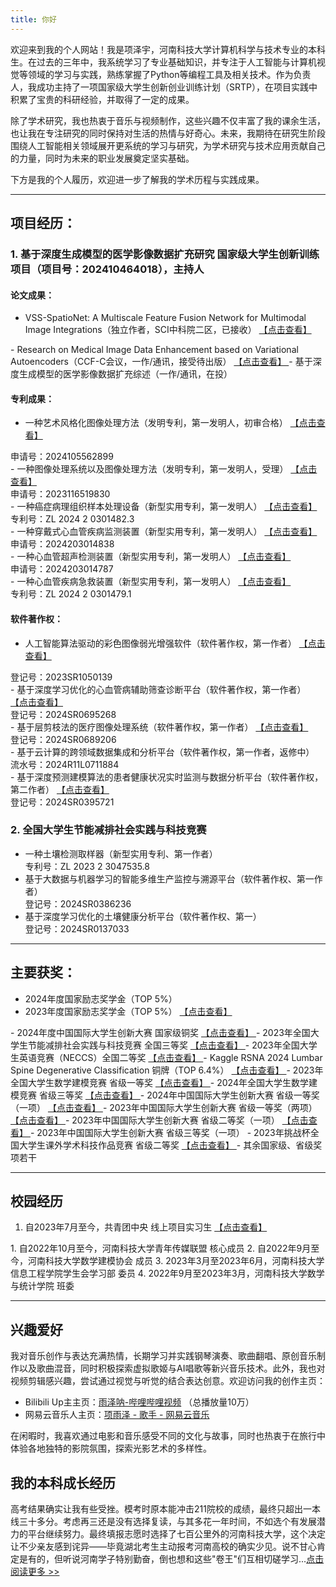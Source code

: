 ```yaml
---
title: 你好
---
```


欢迎来到我的个人网站！我是项泽宇，河南科技大学计算机科学与技术专业的本科生。在过去的三年中，我系统学习了专业基础知识，并专注于人工智能与计算机视觉等领域的学习与实践，熟练掌握了Python等编程工具及相关技术。作为负责人，我成功主持了一项国家级大学生创新创业训练计划（SRTP），在项目实践中积累了宝贵的科研经验，并取得了一定的成果。

除了学术研究，我也热衷于音乐与视频制作，这些兴趣不仅丰富了我的课余生活，也让我在专注研究的同时保持对生活的热情与好奇心。未来，我期待在研究生阶段围绕人工智能相关领域展开更系统的学习与研究，为学术研究与技术应用贡献自己的力量，同时为未来的职业发展奠定坚实基础。

下方是我的个人履历，欢迎进一步了解我的学术历程与实践成果。

----------

## 项目经历：
### 1. 基于深度生成模型的医学影像数据扩充研究 国家级大学生创新训练项目（项目号：202410464018），主持人

#### 论文成果：
- VSS-SpatioNet: A Multiscale Feature Fusion Network for Multimodal Image Integrations（独立作者，SCI中科院二区，已接收） <a href="img/1 VSS-SpatioNet A Multiscale Feature Fusion Network for Multimodal Image Integrations.png" class="glightbox proof-img">
  【点击查看】
</a>
- Research on Medical Image Data Enhancement based on Variational Autoencoders（CCF-C会议，一作/通讯，接受待出版） <a href="img/2 Research on Medical Image Data Enhancement based on Variational Autoencoders.png" class="glightbox proof-img">
  【点击查看】
</a>
- 基于深度生成模型的医学影像数据扩充综述（一作/通讯，在投）

#### 专利成果：
- 一种艺术风格化图像处理方法（发明专利，第一发明人，初审合格） <a href="img/3 一种艺术风格化图像处理方法.jpg" class="glightbox proof-img">
  【点击查看】
</a>
  <div class='patent-id'>申请号：2024105562899</div>
- 一种图像处理系统以及图像处理方法（发明专利，第一发明人，受理） <a href="img/4 一种图像处理系统以及图像处理方法.png" class="glightbox proof-img">
  【点击查看】
</a>
  <div class='patent-id'>申请号：2023116519830</div>
- 一种癌症病理组织样本处理设备（新型实用专利，第一发明人） <a href="img/5 一种癌症病理组织样本处理设备_项泽宇.png" class="glightbox proof-img">
  【点击查看】
</a>
  <div class='patent-id'>专利号：ZL 2024 2 0301482.3</div>
- 一种穿戴式心血管疾病监测装置（新型实用专利，第一发明人） <a href="img/6 一种穿戴式心血管疾病监测装置_项泽宇.png" class="glightbox proof-img">
  【点击查看】
</a>
  <div class='patent-id'>申请号：2024203014838</div>
- 一种心血管超声检测装置（新型实用专利，第一发明人） <a href="img/7 一种心血管超声检测装置_项泽宇.png" class="glightbox proof-img">
  【点击查看】
</a>
  <div class='patent-id'>申请号：2024203014787</div>
- 一种心血管疾病急救装置（新型实用专利，第一发明人） <a href="img/8 一种心血管疾病急救装置_项泽宇.png" class="glightbox proof-img">
  【点击查看】
</a>
  <div class='patent-id'>专利号：ZL 2024 2 0301479.1</div>

#### 软件著作权：
- 人工智能算法驱动的彩色图像弱光增强软件（软件著作权，第一作者） <a href="img/9 人工智能算法驱动的彩色图像弱光增强软件.png" class="glightbox proof-img">
  【点击查看】
</a>
  <div class='patent-id'>登记号：2023SR1050139</div>
- 基于深度学习优化的心血管病辅助筛查诊断平台（软件著作权，第一作者） <a href="img/10 基于深度学习优化的心血管病辅助筛查诊断平台.png" class="glightbox proof-img">
  【点击查看】
</a>
  <div class='patent-id'>登记号：2024SR0695268</div>
- 基于层剪枝法的医疗图像处理系统（软件著作权，第一作者） <a href="img/11 基于层剪枝法的医疗图像处理系统 .png" class="glightbox proof-img">
  【点击查看】
</a>
  <div class='patent-id'>登记号：2024SR0689206</div>
- 基于云计算的跨领域数据集成和分析平台（软件著作权，第一作者，返修中）
  <div class='patent-id'>流水号：2024R11L0711884</div>
- 基于深度预测建模算法的患者健康状况实时监测与数据分析平台（软件著作权，第二作者） <a href="img/12 证书.png" class="glightbox proof-img">
  【点击查看】
</a>
  <div class='patent-id'>登记号：2024SR0395721</div>

### 2. 全国大学生节能减排社会实践与科技竞赛
- 一种土壤检测取样器（新型实用专利、第一作者） <a href="img/13 一种土壤检测取样器-证书.png" class="glightbox proof-img"></a>
  <div class='patent-id'>专利号：ZL 2023 2 3047535.8</div>
- 基于大数据与机器学习的智能多维生产监控与溯源平台（软件著作权、第一作者） <a href="img/14 基于大数据.png" class="glightbox proof-img"></a>
  <div class='patent-id'>登记号：2024SR0386236</div>
- 基于深度学习优化的土壤健康分析平台（软件著作权、第一） <a href="img/15 基于深度学习优化的土壤健康分析平台.png" class="glightbox proof-img"></a>
  <div class='patent-id'>登记号：2024SR0137033</div>

-----------------

## 主要获奖：
- 2024年度国家励志奖学金（TOP 5%）
- 2023年度国家励志奖学金（TOP 5%） <a href="img/16 23年国励志.jpg" class="glightbox proof-img">
  【点击查看】
</a>
- 2024年度中国国际大学生创新大赛 国家级铜奖  <a href="img/17 国铜互联网加.png" class="glightbox proof-img">
  【点击查看】
</a>
- 2023年全国大学生节能减排社会实践与科技竞赛 全国三等奖 <a href="img/补充 节能减排国3.jpg" class="glightbox proof-img">
  【点击查看】
</a>
- 2023年全国大学生英语竞赛（NECCS）全国二等奖 <a href="img/18 大英赛国家二等.jpg" class="glightbox proof-img">
  【点击查看】
</a>
- Kaggle RSNA 2024 Lumbar Spine Degenerative Classification 铜牌（TOP 6.4%） <a href="img/19 RSNA 2024 Lumbar Spine Degenerative Classification.png" class="glightbox proof-img">
  【点击查看】
</a>
- 2023年全国大学生数学建模竞赛 省级一等奖 <a href="img/20 2023数学建模省一.jpg" class="glightbox proof-img">
  【点击查看】
</a>
- 2024年全国大学生数学建模竞赛 省级三等奖 <a href="img/21 2024数学建模省三.jpg" class="glightbox proof-img">
  【点击查看】
</a>
- 2024年中国国际大学生创新大赛 省级一等奖（一项） <a href="img/补充 2024 创新大赛省级一等奖.jpg" class="glightbox proof-img">
  【点击查看】
</a>
- 2023年中国国际大学生创新大赛 省级一等奖（两项） <a href="img/22 2023两个省一.jpg" class="glightbox proof-img">
  【点击查看】
</a>
- 2023年中国国际大学生创新大赛 省级二等奖（一项） <a href="img/23 2023省二.jpg" class="glightbox proof-img">
  【点击查看】
</a>
- 2023年中国国际大学生创新大赛 省级三等奖（一项）
- 2023年挑战杯全国大学生课外学术科技作品竞赛 省级二等奖 <a href="img/24 挑战杯省二.jpg" class="glightbox proof-img">
  【点击查看】
</a>
- 其余国家级、省级奖项若干

------------

## 校园经历
1. 自2023年7月至今，共青团中央 线上项目实习生  <a href="img/补充 共青团中央实习证明.jpg" class="glightbox proof-img">
  【点击查看】
</a>
1. 自2022年10月至今，河南科技大学青年传媒联盟 核心成员
2. 自2022年9月至今，河南科技大学数学建模协会 成员
3. 2023年3月至2023年6月，河南科技大学信息工程学院学生会学习部 委员
4. 2022年9月至2023年3月，河南科技大学数学与统计学院 班委

------------

## 兴趣爱好
我对音乐创作与表达充满热情，长期学习并实践钢琴演奏、歌曲翻唱、原创音乐制作以及歌曲混音，同时积极探索虚拟歌姬与AI唱歌等新兴音乐技术。此外，我也对视频剪辑感兴趣，尝试通过视觉与听觉的结合表达创意。欢迎访问我的创作主页：

- Bilibili Up主主页：[雨泽呐-哔哩哔哩视频](https://space.bilibili.com/33379529) （总播放量10万）
- 网易云音乐人主页：[项雨泽 - 歌手 - 网易云音乐](https://music.163.com/#/artist?id=97131291)

在闲暇时，我喜欢通过电影和音乐感受不同的文化与故事，同时也热衷于在旅行中体验各地独特的影院氛围，探索光影艺术的多样性。

## 我的本科成长经历
高考结果确实让我有些受挫。模考时原本能冲击211院校的成绩，最终只超出一本线三十多分。考虑再三还是没有选择复读，与其多花一年时间，不如选个有发展潜力的平台继续努力。最终填报志愿时选择了七百公里外的河南科技大学，这个决定让不少亲友感到诧异——毕竟湖北考生主动报考河南高校的确实少见。说不甘心肯定是有的，但听说河南学子特别勤奋，倒也想和这些"卷王"们互相切磋学习...[点击阅读更多 >>](my-college-life/)
